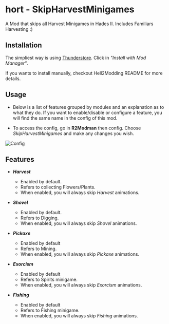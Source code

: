 # hort - SkipHarvestMinigames

A Mod that skips all Harvest Minigames in Hades II.
Includes Familiars Harvesting :)

## Installation

The simpliest way is using [Thunderstore](https://thunderstore.io/c/hades-ii/p/hortWizard/SkipHarvestMinigames/). Click in _"Install with Mod Manager"_.

If you wants to install manually, checkout Hell2Modding README for more details.

## Usage

- Below is a list of features grouped by modules and an explanation as to what they do. If you want to enable/disable or configure a feature, you will find the same name in the config of this mod.

- To access the config, go in __R2Modman__ then config. Choose _SkipHarvestMinigames_ and make any changes you wish.

![Config](assets/r2mod-config.png "Optional title")


## Features

- ___Harvest___
    - Enabled by default.
    - Refers to collecting Flowers/Plants.
    - When enabled, you will always skip _Harvest_ animations.

- ___Shovel___
    - Enabled by default.
    - Refers to Digging.
    - When enabled, you will always skip _Shovel_ animations.

- ___Pickaxe___
    - Enabled by default
    - Refers to Mining.
    - When enabled, you will always skip _Pickaxe_ animations.

- ___Exorcism___
    - Enabled by default
    - Refers to Spirits minigame.
    - When enabled, you will always skip _Exorcism_ animations.

- ___Fishing___
    - Enabled by default
    - Refers to Fishing minigame.
    - When enabled, you will always skip _Fishing_ animations.